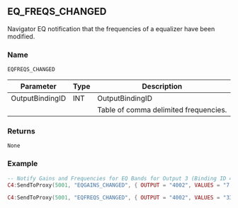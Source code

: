 ## EQ\_FREQS\_CHANGED

Navigator EQ notification that the frequencies of a equalizer have been modified.


### Name

`EQFREQS_CHANGED`


| Parameter       | Type | Description                           |
| --------------- | ---- | ------------------------------------- |
| OutputBindingID | INT  | OutputBindingID                       |
|                 |      | Table of comma delimited frequencies. |


### Returns

`None`


### Example

```lua
-- Notify Gains and Frequencies for EQ Bands for Output 3 (Binding ID 4002)
C4:SendToProxy(5001, "EQGAINS_CHANGED", { OUTPUT = "4002", VALUES = "7.5,3.8,5.4,4.59,7.8,7.4" }, "NOTIFY")_

C4:SendToProxy(5001, "EQFREQS_CHANGED", { OUTPUT = "4002", VALUES = "33,125,750,3000,8000,16000" }, "NOTIFY")
```

